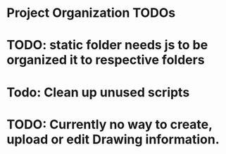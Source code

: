 # Project Organization TODOs


# TODO: static folder needs js to be organized it to respective folders 
# Todo: Clean up unused scripts 
# TODO: Currently no way to create, upload or edit Drawing information. 